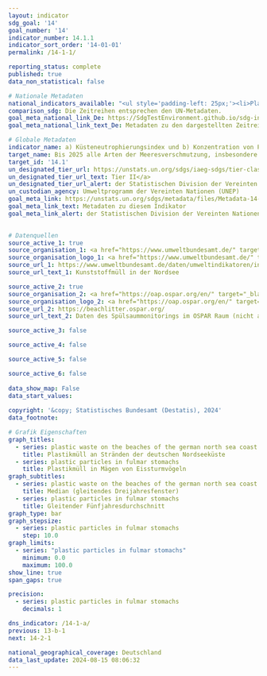```yaml
---
layout: indicator    
sdg_goal: '14'    
goal_number: '14'    
indicator_number: 14.1.1    
indicator_sort_order: '14-01-01'    
permalink: /14-1-1/    

reporting_status: complete    
published: true    
data_non_statistical: false    

# Nationale Metadaten    
national_indicators_available: "<ul style='padding-left: 25px;'><li>Plastikmüll an Stränden der deutschen Nordsee-Küste</li> <li> Plastikmüll in Mägen von Eissturmvögeln</li></ul>"    
comparison_sdg: Die Zeitreihen entsprechen den UN-Metadaten.    
goal_meta_national_link_De: https://SdgTestEnvironment.github.io/sdg-indicators/public/MetaDe/14.1.1.pdf
goal_meta_national_link_text_De: Metadaten zu den dargestellten Zeitreihen    

# Globale Metadaten    
indicator_name: a) Küsteneutrophierungsindex und b) Konzentration von Plastikmüll    
target_name: Bis 2025 alle Arten der Meeresverschmutzung, insbesondere durch vom Lande ausgehende Tätigkeiten und namentlich Meeresmüll und Nährstoffbelastung, verhüten und erheblich verringern    
target_id: '14.1'    
un_designated_tier_url: https://unstats.un.org/sdgs/iaeg-sdgs/tier-classification/'    
un_designated_tier_url_text: Tier II</a>    
un_designated_tier_url_alert: der Statistischen Division der Vereinten Nationen    
un_custodian_agency: Umweltprogramm der Vereinten Nationen (UNEP)    
goal_meta_link: https://unstats.un.org/sdgs/metadata/files/Metadata-14-01-01.pdf    
goal_meta_link_text: Metadaten zu diesem Indikator    
goal_meta_link_alert: der Statistischen Division der Vereinten Nationen    
    

# Datenquellen
source_active_1: true
source_organisation_1: <a href="https://www.umweltbundesamt.de/" target="_blank"> Umweltbundesamt (UBA) </a>
source_organisation_logo_1: <a href="https://www.umweltbundesamt.de/" target="_blank"><img src="https://sdg-indikatoren.de/public/OrgImgDe/uba.png" alt="Logo uba" style="height:60px; width:148px"/></a>
source_url_1: https://www.umweltbundesamt.de/daten/umweltindikatoren/indikator-kunststoffmuell-in-der-nordsee#die-wichtigsten-fakten
source_url_text_1: Kunststoffmüll in der Nordsee

source_active_2: true
source_organisation_2: <a href="https://oap.ospar.org/en/" target="_blank"> OSPAR Übereinkommen über den Schutz der Meeresumwelt des Nordostatlantiks </a>
source_organisation_logo_2: <a href="https://oap.ospar.org/en/" target="_blank"><img src="https://sdg-indikatoren.de/public/OrgImgDe/ospar.png" alt="Logo ospar" style="height:60px; width:148px"/></a>
source_url_2: https://beachlitter.ospar.org/
source_url_text_2: Daten des Spülsaummonitorings im OSPAR Raum (nicht auf Deutsch verfügbar)

source_active_3: false

source_active_4: false

source_active_5: false

source_active_6: false
    
data_show_map: False    
data_start_values:     
    
copyright: '&copy; Statistisches Bundesamt (Destatis), 2024'    
data_footnote:     

# Grafik Eigenschaften    
graph_titles:
  - series: plastic waste on the beaches of the german north sea coast
    title: Plastikmüll an Stränden der deutschen Nordseeküste
  - series: plastic particles in fulmar stomachs
    title: Plastikmüll in Mägen von Eissturmvögeln
graph_subtitles:
  - series: plastic waste on the beaches of the german north sea coast
    title: Median (gleitendes Dreijahresfenster)
  - series: plastic particles in fulmar stomachs
    title: Gleitender Fünfjahresdurchschnitt    
graph_type: bar
graph_stepsize: 
  - series: plastic particles in fulmar stomachs
    step: 10.0    
graph_limits:
  - series: "plastic particles in fulmar stomachs"
    minimum: 0.0
    maximum: 100.0
show_line: true
span_gaps: true

precision:
  - series: plastic particles in fulmar stomachs
    decimals: 1    

dns_indicator: /14-1-a/
previous: 13-b-1    
next: 14-2-1    

national_geographical_coverage: Deutschland    
data_last_update: 2024-08-15 08:06:32    
---
```


<span></span>